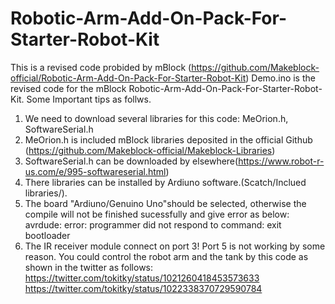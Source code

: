 # Robotic-Arm-Add-On-Pack-For-Starter-Robot-Kit
This is a revised code probided by mBlock (https://github.com/Makeblock-official/Robotic-Arm-Add-On-Pack-For-Starter-Robot-Kit)
Demo.ino is the revised code for the mBlock Robotic-Arm-Add-On-Pack-For-Starter-Robot-Kit.
Some Important tips as follws.
1. We need to download several libraries for this code: MeOrion.h, SoftwareSerial.h
2. MeOrion.h is included mBlock libraries deposited in the official Github (https://github.com/Makeblock-official/Makeblock-Libraries)
3. SoftwareSerial.h can be downloaded by elsewhere(https://www.robot-r-us.com/e/995-softwareserial.html)
4. There libraries can be installed by Ardiuno software.(Scatch/Inclued libraries/).
5. The board "Ardiuno/Genuino Uno"should be selected, otherwise the compile will not be finished sucessfully and give error as below:
    avrdude: error: programmer did not respond to command: exit bootloader
6. The IR receiver module connect on port 3! Port 5 is not working by some reason.
You could control the robot arm and the tank by this code as shown in the twitter as follows:
https://twitter.com/tokitky/status/1021260418453573633
https://twitter.com/tokitky/status/1022338370729590784
